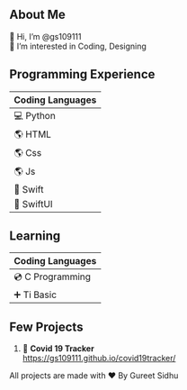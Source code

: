 ## About Me ##
👋 Hi, I’m @gs109111\
👀 I’m interested in Coding, Designing  

## Programming Experience ## 
| Coding Languages      | 
| ----------- 
| 💻 Python    | 
| 🌎 HTML |
| 🌎 Css |
| 🌎 Js |
| 🍏 Swift    | 
| 🍎 SwiftUI |

## Learning ## 
| Coding Languages      | 
| ----------- 
| 💿 C Programming |
| ➕ Ti Basic | 

## Few Projects ##
1. 🦠 **Covid 19 Tracker**\
      https://gs109111.github.io/covid19tracker/ 

All projects are made with ❤️ By Gureet Sidhu 
